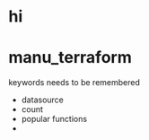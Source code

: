 
# hi
# manu_terraform

keywords needs to be remembered
- datasource
- count
- popular functions 
- 